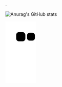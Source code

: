 .


![Anurag's GitHub stats](https://github-readme-stats.vercel.app/api?username=kevyn-herbert&show_icons=true&theme=synthwave)

![snake gif](https://github.com/Formandodev/Formandodev/blob/output/github-contribution-grid-snake.svg)
